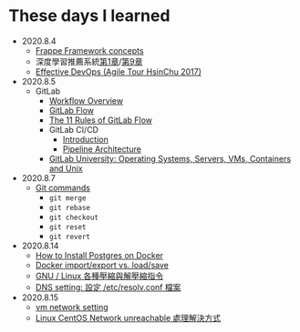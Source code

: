 # These days I learned

- 2020.8.4
    - [Frappe Framework concepts](https://frappeframework.com/docs/user/en)
    - 深度學習推薦系統[第1章](https://hackmd.io/@cyyeh/dl-recommender-systems#%E7%AC%AC1%E7%AB%A0-%E4%BA%92%E8%81%AF%E7%B6%B2%E7%9A%84%E5%A2%9E%E9%95%B7%E5%BC%95%E6%93%8E%EF%BC%9A%E6%8E%A8%E8%96%A6%E7%B3%BB%E7%B5%B1)/[第9章](https://hackmd.io/@cyyeh/dl-recommender-systems#%E7%AC%AC9%E7%AB%A0-%E6%A7%8B%E5%BB%BA%E5%B1%AC%E6%96%BC%E4%BD%A0%E7%9A%84%E6%8E%A8%E8%96%A6%E7%B3%BB%E7%B5%B1%E7%9F%A5%E8%AD%98%E6%A1%86%E6%9E%B6)
    - [Effective DevOps (Agile Tour HsinChu 2017)](https://www.slideshare.net/warfan/effective-devops-agile-tour-hsinchu-2017-83199358)
- 2020.8.5
    - GitLab
        - [Workflow Overview](https://about.gitlab.com/blog/2016/10/25/gitlab-workflow-an-overview/)
        - [GitLab Flow](https://docs.gitlab.com/ee/topics/gitlab_flow.html)
        - [The 11 Rules of GitLab Flow](https://about.gitlab.com/blog/2016/07/27/the-11-rules-of-gitlab-flow/)
        - GitLab CI/CD
            - [Introduction](https://docs.gitlab.com/ee/ci/quick_start/README.html)
            - [Pipeline Architecture](https://docs.gitlab.com/ee/ci/pipelines/pipeline_architectures.html)
        - [GitLab University: Operating Systems, Servers, VMs, Containers and Unix](https://youtu.be/V61kL6IC-zY)
- 2020.8.7
    - [Git commands](https://learngitbranching.js.org/)
        - `git merge`
        - `git rebase`
        - `git checkout`
        - `git reset`
        - `git revert`
- 2020.8.14
    - [How to Install Postgres on Docker](https://www.enterprisedb.com/postgres-tutorials/how-install-postgres-docker)
    - [Docker import/export vs. load/save](https://pspdfkit.com/blog/2019/docker-import-export-vs-load-save/)
    - [GNU / Linux 各種壓縮與解壓縮指令](http://note.drx.tw/2008/04/command.html?m=1)
    - [DNS setting: 設定 /etc/resolv.conf 檔案](http://dns-learning.twnic.net.tw/bind/intro4.html)
- 2020.8.15
    - [vm network setting](https://blog.gtwang.org/virtualization/virtualbox-network-connection-between-host-and-guest-tutorial/)
    - [Linux CentOS Network unreachable 處理解決方式](https://dev.twsiyuan.com/2018/02/linux-network-unreachable.html)